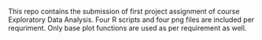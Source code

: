 This repo contains the submission of first project assignment of course Exploratory Data Analysis.
Four R scripts and four png files are included per requriment. Only base plot functions are used as per requirement as well.
